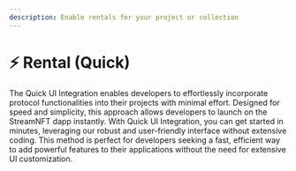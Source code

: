 ```yaml
---
description: Enable rentals for your project or collection
---
```


# ⚡ Rental (Quick)

The Quick UI Integration enables developers to effortlessly incorporate protocol functionalities into their projects with minimal effort. Designed for speed and simplicity, this approach allows developers to launch on the StreamNFT dapp instantly. With Quick UI Integration, you can get started in minutes, leveraging our robust and user-friendly interface without extensive coding. This method is perfect for developers seeking a fast, efficient way to add powerful features to their applications without the need for extensive UI customization.
